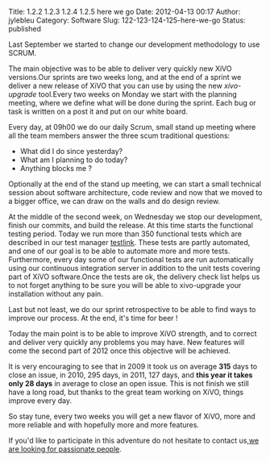 Title: 1.2.2 1.2.3 1.2.4 1.2.5 here we go
Date: 2012-04-13 00:17
Author: jylebleu
Category: Software
Slug: 122-123-124-125-here-we-go
Status: published

Last September we started to change our development methodology to use
SCRUM.

The main objective was to be able to deliver very quickly new XiVO
versions.Our sprints are two weeks long, and at the end of a sprint we
deliver a new release of XiVO that you can use by using the new
*xivo-upgrade* tool.Every two weeks on Monday we start with the planning
meeting, where we define what will be done during the sprint. Each bug
or task is written on a post it and put on our white board.

Every day, at 09h00 we do our daily Scrum, small stand up meeting where
all the team members answer the three scum traditional questions:

-   What did I do since yesterday?
-   What am I planning to do today?
-   Anything blocks me ?

Optionally at the end of the stand up meeting, we can start a small
technical session about software architecture, code review and now that
we moved to a bigger office, we can draw on the walls and do design
review.

At the middle of the second week, on Wednesday we stop our development,
finish our commits, and build the release. At this time starts the
functional testing period. Today we run more than 350 functional tests
which are described in our test manager
[testlink](http://testlink.xivo.io "testlink"). These tests are partly
automated, and one of our goal is to be able to automate more and more
tests. Furthermore, every day some of our functional tests are run
automatically using our continuous integration server
[](http://jenkins.xivo.io/ "jenkins") in addition to the unit tests
covering part of XiVO software.Once the tests are ok, the delivery check
list helps us to not forget anything to be sure you will be able to
xivo-upgrade your installation without any pain.

Last but not least, we do our sprint retrospective to be able to find
ways to improve our process. At the end, it's time for beer !

Today the main point is to be able to improve XiVO strength, and to
correct and deliver very quickly any problems you may have. New features
will come the second part of 2012 once this objective will be achieved.

It is very encouraging to see that in 2009 it took us on average **315**
days to close an issue, in 2010, 295 days, in 2011, 127 days, and **this
year it takes only 28 days** in average to close an open issue. This is
not finish we still have a long road, but thanks to the great team
working on XiVO, things improve every day.

So stay tune, every two weeks you will get a new flavor of XiVO, more
and more reliable and with hopefully more and more features.

If you'd like to participate in this adventure do not hesitate to
contact us,[we are looking for passionate
people](http://www.avencall.com/index.php?option=com_neorecruit&Itemid=15&lang=en).

</p>

